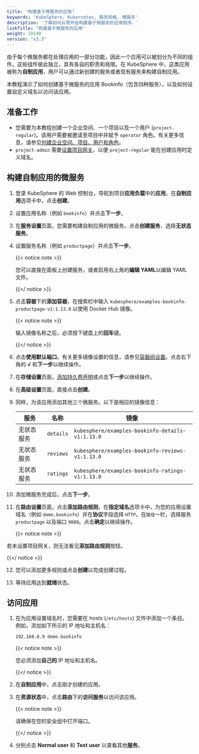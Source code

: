 ```yaml
---
title: "构建基于微服务的应用"
keywords: 'KubeSphere, Kubernetes, 服务网格, 微服务'
description: '了解如何从零开始构建基于微服务的应用程序。'
linkTitle: "构建基于微服务的应用"
weight: 10140
version: "v3.3"
---
```


由于每个微服务都在处理应用的一部分功能，因此一个应用可以被划分为不同的组件。这些组件彼此独立，具有各自的职责和局限。在 KubeSphere 中，这类应用被称为**自制应用**，用户可以通过新创建的服务或者现有服务来构建自制应用。

本教程演示了如何创建基于微服务的应用 Bookinfo（包含四种服务），以及如何设置自定义域名以访问该应用。

## 准备工作

- 您需要为本教程创建一个企业空间、一个项目以及一个用户 (`project-regular`)。该用户需要被邀请至项目中并赋予 `operator` 角色。有关更多信息，请参见[创建企业空间、项目、用户和角色](../../../quick-start/create-workspace-and-project/)。
- `project-admin` 需要[设置项目网关](../../../project-administration/project-gateway/)，以便 `project-regular` 能在创建应用时定义域名。

## 构建自制应用的微服务

1. 登录 KubeSphere 的 Web 控制台，导航到项目**应用负载**中的**应用**。在**自制应用**选项卡中，点击**创建**。

2. 设置应用名称（例如 `bookinfo`）并点击**下一步**。

3. 在**服务设置**页面，您需要构建自制应用的微服务。点击**创建服务**，选择**无状态服务**。

4. 设置服务名称（例如 `productpage`）并点击**下一步**。

   {{< notice note >}}

   您可以直接在面板上创建服务，或者启用右上角的**编辑 YAML**以编辑 YAML 文件。

   {{</ notice >}} 

5. 点击**容器**下的**添加容器**，在搜索栏中输入 `kubesphere/examples-bookinfo-productpage-v1:1.13.0` 以使用 Docker Hub 镜像。

   {{< notice note >}}

   输入镜像名称之后，必须按下键盘上的**回车**键。

   {{</ notice >}} 

6. 点击**使用默认端口**。有关更多镜像设置的信息，请参见[容器组设置](../../../project-user-guide/application-workloads/container-image-settings/)。点击右下角的 **√** 和**下一步**以继续操作。

7. 在**存储设置**页面，[添加持久卷声明](../../../project-user-guide/storage/volumes/)或点击**下一步**以继续操作。

8. 在**高级设置**页面，直接点击**创建**。

9. 同样，为该应用添加其他三个微服务。以下是相应的镜像信息：

   | 服务       | 名称      | 镜像                                             |
   | ---------- | --------- | ------------------------------------------------ |
   | 无状态服务 | `details` | `kubesphere/examples-bookinfo-details-v1:1.13.0` |
   | 无状态服务 | `reviews` | `kubesphere/examples-bookinfo-reviews-v1:1.13.0` |
   | 无状态服务 | `ratings` | `kubesphere/examples-bookinfo-ratings-v1:1.13.0` |

10. 添加微服务完成后，点击**下一步**。

11. 在**路由设置**页面，点击**添加路由规则**。在**指定域名**选项卡中，为您的应用设置域名（例如 `demo.bookinfo`）并在**协议**字段选择 `HTTP`。在`路径`一栏，选择服务 `productpage` 以及端口 `9080`。点击**确定**以继续操作。

    {{< notice note >}}

若未设置项目网关，则无法看见**添加路由规则**按钮。

{{</ notice >}} 

12. 您可以添加更多规则或点击**创建**以完成创建过程。

13. 等待应用达到**就绪**状态。


## 访问应用

1. 在为应用设置域名时，您需要在 hosts (`/etc/hosts`) 文件中添加一个条目。 例如，添加如下所示的 IP 地址和主机名：

   ```txt
   192.168.0.9 demo.bookinfo
   ```

   {{< notice note >}}

   您必须添加**自己的** IP 地址和主机名。

   {{</ notice >}} 

2. 在**自制应用**中，点击刚才创建的应用。

3. 在**资源状态**中，点击**路由**下的**访问服务**以访问该应用。

   {{< notice note >}}

   请确保在您的安全组中打开端口。

   {{</ notice >}}

4. 分别点击 **Normal user** 和 **Test user** 以查看其他**服务**。

